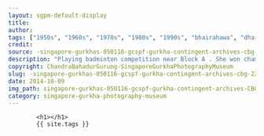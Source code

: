 ```yaml
---
layout: sgpm-default-display
title: 
author: 
tags: ["1950s", "1960s", "1970s", "1980s", "1990s", "bhairahawa", "dharan", "gurkhas", "kathmandu", "nepal", "pokhara", "singapore", "singapore gurkha archive", "singapore gurkha old photographs", "singapore gurkha photography museum", "singapore gurkhas"]
credit: 
source: -singapore-gurkhas-050116-gcspf-gurkha-contingent-archives-cbg-22
description: "Playing badminton competition near Block A . She won champion."
copyright: ChandraBahadurGurung-SingaporeGurkhaPhotographyMuseum
slug: -singapore-gurkhas-050116-gcspf-gurkha-contingent-archives-cbg-22
date: 2014-10-09
img_path: singapore-gurkhas-050116-gcspf-gurkha-contingent-archives-CBG-22.jpg
category: singapore-gurkha-photography-museum
---
```

	 		

	 		<h1></h1>
	 		{{ site.tags }}
	 		
